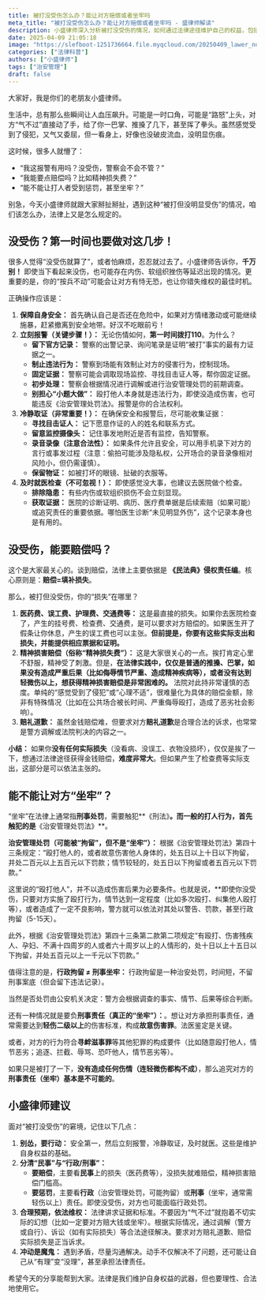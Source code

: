```yaml
---
title: 被打没受伤怎么办？能让对方赔偿或者坐牢吗
meta_title: "被打没受伤怎么办？能让对方赔偿或者坐牢吗 - 盛律师解读"
description: 小盛律师深入分析被打没受伤的情况，如何通过法律途径维护自己的权益，包括报警、取证、索赔等关键步骤。
date: 2025-04-09 21:05:18
image: "https://slefboot-1251736664.file.myqcloud.com/20250409_lawer_no_injuries.png"
categories: ["法律科普"]
authors: ["小盛律师"]
tags: ["治安管理"]
draft: false
---
```


大家好，我是你们的老朋友小盛律师。

生活中，总有那么些瞬间让人血压飙升。可能是一时口角，可能是“路怒”上头，对方“气不过”直接动了手，给了你一巴掌、推搡了几下，甚至挥了拳头。虽然感觉受到了侵犯，又气又委屈，但一看身上，好像也没破皮流血，没明显伤痕。

这时候，很多人就懵了：

- “我这报警有用吗？没受伤，警察会不会不管？”
- “我能要点赔偿吗？比如精神损失费？” 
- “能不能让打人者受到惩罚，甚至坐牢？”

别急，今天小盛律师就跟大家掰扯掰扯，遇到这种“被打但没明显受伤”的情况，咱们该怎么办，法律上又是怎么规定的。

<!-- more -->

## 没受伤？第一时间也要做对这几步！

很多人觉得“没受伤就算了”，或者怕麻烦，忍忍就过去了。小盛律师告诉你，**千万别！** 即使当下看起来没伤，也可能存在内伤、软组织挫伤等延迟出现的情况。更重要的是，你的“按兵不动”可能会让对方有恃无恐，也让你错失维权的最佳时机。

正确操作应该是：

1.  **保障自身安全：** 首先确认自己是否还在危险中，如果对方情绪激动或可能继续施暴，赶紧撤离到安全地带。好汉不吃眼前亏！
2.  **立刻报警（关键步骤！）：** 无论伤情如何，**第一时间拨打110**。为什么？
    * **留下官方记录：** 警察的出警记录、询问笔录是证明“被打”事实的最有力证据之一。
    * **制止违法行为：** 警察到场能有效制止对方的侵害行为，控制现场。
    * **固定证据：** 警察可能会调取现场监控、寻找目击证人等，帮你固定证据。
    * **初步处理：** 警察会根据情况进行调解或进行治安管理处罚的前期调查。
    * **别担心“小题大做”：** 殴打他人本身就是违法行为，即使没造成伤害，也可能违反《治安管理处罚法》。报警是你的合法权利。
3.  **冷静取证（非常重要！）：** 在确保安全和报警后，尽可能收集证据：
    * **寻找目击证人：** 记下愿意作证的人的姓名和联系方式。
    * **留意监控摄像头：** 记住事发地附近是否有监控，告知警察。
    * **录音录像（注意合法性）：** 如果条件允许且安全，可以用手机录下对方的言行或事发过程（注意：偷拍可能涉及隐私权，公开场合的录音录像相对风险小，但仍需谨慎）。
    * **保留物证：** 如被打坏的眼镜、扯破的衣服等。
4.  **及时就医检查（不可忽视！）：** 即使感觉没大事，也建议去医院做个检查。
    * **排除隐患：** 有些内伤或软组织损伤不会立刻显现。
    * **获取证据：** 医院的诊断证明、病历、医疗费单据是后续索赔（如果可能）或追究责任的重要依据。哪怕医生诊断“未见明显外伤”，这个记录本身也是有用的。

## 没受伤，能要赔偿吗？

这个是大家最关心的。谈到赔偿，法律上主要依据是 **《民法典》侵权责任编**。核心原则是：**赔偿=填补损失**。

那么，被打但没受伤，你的“损失”在哪里？

1.  **医药费、误工费、护理费、交通费等：** 这是最直接的损失。如果你去医院检查了，产生的挂号费、检查费、交通费，是可以要求对方赔偿的。如果医生开了假条让你休息，产生的误工费也可以主张。**但前提是，你要有这些实际支出和损失，并能提供相应票据和证明。**
2.  **精神损害赔偿（俗称“精神损失费”）：** 这是大家很关心的一点。挨打肯定心里不舒服，精神受了刺激。但是，**在法律实践中，仅仅是普通的推搡、巴掌，如果没有造成严重后果（比如侮辱情节严重、造成精神疾病等），或者没有达到轻微伤以上，想获得精神损害赔偿是非常困难的。** 法院对此持非常谨慎的态度。单纯的“感觉受到了侵犯”或“心理不适”，很难量化为具体的赔偿金额，除非有特殊情况（比如在公共场合被长时间、严重侮辱殴打，造成了恶劣社会影响）。
3.  **赔礼道歉：** 虽然金钱赔偿难，但要求对方**赔礼道歉**是合理合法的诉求，也常常是警方调解或法院判决的内容之一。

**小结：** 如果你**没有任何实际损失**（没看病、没误工、衣物没损坏），仅仅是挨了一下，想通过法律途径获得金钱赔偿，**难度非常大**。但如果产生了检查费等实际支出，这部分是可以依法主张的。

## 能不能让对方“坐牢”？

“坐牢”在法律上通常指**刑事处罚**，需要触犯**《刑法》**。而一般的打人行为，首先触犯的是**《治安管理处罚法》**。

**治安管理处罚（可能被“拘留”，但不是“坐牢”）：** 根据《治安管理处罚法》第四十三条规定：“殴打他人的，或者故意伤害他人身体的，处五日以上十日以下拘留，并处二百元以上五百元以下罚款；情节较轻的，处五日以下拘留或者五百元以下罚款。”

这里说的“殴打他人”，并不以造成伤害后果为必要条件。也就是说，**即使你没受伤，只要对方实施了殴打行为，情节达到一定程度（比如多次殴打、纠集他人殴打等），或者造成了一定不良影响，警方就可以依法对其处以警告、罚款，甚至行政拘留（5-15天）。

此外，根据《治安管理处罚法》第四十三条第二款第二项规定“有殴打、伤害残疾人、孕妇、不满十四周岁的人或者六十周岁以上的人情形的，处十日以上十五日以下拘留，并处五百元以上一千元以下罚款。”

值得注意的是，**行政拘留 ≠ 刑事坐牢：** 行政拘留是一种治安处罚，时间短，不留刑事案底（但会留下违法记录）。

当然是否处罚由公安机关决定：警方会根据调查的事实、情节、后果等综合判断。

还有一种情况就是要负**刑事责任（真正的“坐牢”）：**。想让对方承担刑事责任，通常需要达到**轻伤二级以上**的伤害标准，构成**故意伤害罪**。法医鉴定是关键。

或者，对方的行为符合**寻衅滋事罪**等其他犯罪的构成要件（比如随意殴打他人，情节恶劣；追逐、拦截、辱骂、恐吓他人，情节恶劣等）。

如果只是被打了一下，**没有造成任何伤情（连轻微伤都构不成）**，那么追究对方的**刑事责任（坐牢）基本是不可能的**。

## 小盛律师建议

面对“被打没受伤”的窘境，记住以下几点：

1.  **别怂，要行动：** 安全第一，然后立刻报警，冷静取证，及时就医。这些是维护自身权益的基础。
2.  **分清“民事”与“行政/刑事”：**
    * **要赔偿**，主要看**民事**上的损失（医药费等），没损失就难赔偿，精神损害赔偿门槛高。
    * **要惩罚**，主要看**行政**（治安管理处罚，可能拘留）或**刑事**（坐牢，通常需轻伤以上）责任。即使没受伤，对方也可能面临行政处罚。
3.  **合理预期，依法维权：** 法律讲求证据和标准。不要因为“气不过”就抱着不切实际的幻想（比如一定要对方赔大钱或坐牢）。根据实际情况，通过调解（警方或自行）、诉讼（如有实际损失）等合法途径解决。要求对方赔礼道歉、赔偿实际损失是正当诉求。
4.  **冲动是魔鬼：** 遇到矛盾，尽量沟通解决。动手不仅解决不了问题，还可能让自己从“有理”变“没理”，甚至承担法律责任。

希望今天的分享能帮到大家。法律是我们维护自身权益的武器，但也要理性、合法地使用它。